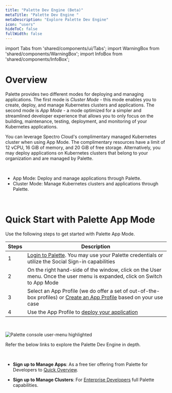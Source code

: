 ```yaml
---
title: "Palette Dev Engine (Beta)"
metaTitle: "Palette Dev Engine "
metaDescription: "Explore Palette Dev Engine"
icon: "users"
hideToC: false
fullWidth: false
---
```


import Tabs from 'shared/components/ui/Tabs';
import WarningBox from 'shared/components/WarningBox';
import InfoBox from 'shared/components/InfoBox';


# Overview

Palette provides two different modes for deploying and managing applications. The first mode is *Cluster Mode* - this mode enables you to create, deploy, and manage Kubernetes clusters and applications. The second mode is *App Mode* - a mode optimized for a simpler and streamlined developer experience that allows you to only focus on the building, maintenance, testing, deployment, and monitoring of your Kubernetes applications.

You can leverage Spectro Cloud's complimentary managed Kubernetes cluster when using App Mode. The complimentary resources have a limit of 12 vCPU, 16 GiB of memory, and 20 GiB of free storage. Alternatively, you may deploy applications on Kubernetes clusters that belong to your organization and are managed by Palette.

<br />

* App Mode: Deploy and manage applications through Palette.
* Cluster Mode: Manage Kubernetes clusters and applications through Palette.

<br />

# Quick Start with Palette App Mode

Use the following steps to get started with Palette App Mode.

| **Steps**  |          **Description**                                                                                                                              |
|--------|--------------------------------------------------------------------------------------------------------------------------------------   |
| 1      |[Login to Palette](https://console.spectrocloud.com/). You may use your Palette credentials or utilize the Social Sign-in capabilities    |
| 2      |On the right hand-side of the window, click on the User menu. Once the user menu is expanded, click on Switch to App Mode                 |
| 3      |Select an App Profile (we do offer a set of out-of-the-box profiles) or [Create an App Profile](/devx/app-profile) based on your use case|
| 4      |Use the App Profile to [deploy your application](/devx/apps)|


<br />

![Palette console user-menu highlighted](/palette_console-user_menu-mode_highlighted.png)

Refer the below links to explore the Palette Dev Engine in depth.

<br />

* **Sign up to Manage Apps**: As a free tier offering from Palette for Developers to [Quick Overview](/devx/dev-land-explore).


* **Sign up to Manage Clusters**: For [Enterprise Developers](/devx/enterprise-user) full Palette capabilities.
